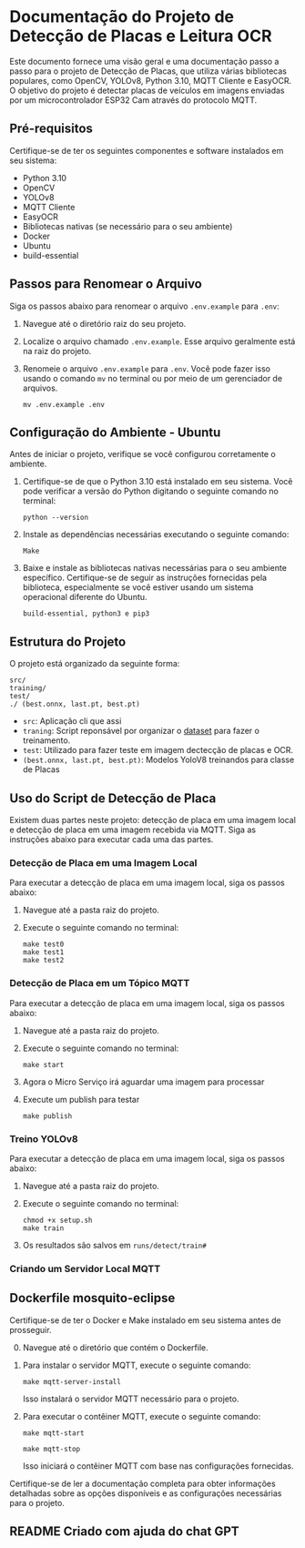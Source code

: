 # Documentação do Projeto de Detecção de Placas e Leitura OCR 

Este documento fornece uma visão geral e uma documentação passo a passo para o projeto de Detecção de Placas, que utiliza várias bibliotecas populares, como OpenCV, YOLOv8, Python 3.10, MQTT Cliente e EasyOCR. O objetivo do projeto é detectar placas de veículos em imagens enviadas por um microcontrolador ESP32 Cam através do protocolo MQTT.

## Pré-requisitos

Certifique-se de ter os seguintes componentes e software instalados em seu sistema:

- Python 3.10
- OpenCV
- YOLOv8
- MQTT Cliente
- EasyOCR
- Bibliotecas nativas (se necessário para o seu ambiente)
- Docker
- Ubuntu
- build-essential

## Passos para Renomear o Arquivo

Siga os passos abaixo para renomear o arquivo `.env.example` para `.env`:

1. Navegue até o diretório raiz do seu projeto.

2. Localize o arquivo chamado `.env.example`. Esse arquivo geralmente está na raiz do projeto.

3. Renomeie o arquivo `.env.example` para `.env`. Você pode fazer isso usando o comando `mv` no terminal ou por meio de um gerenciador de arquivos.

   ```
   mv .env.example .env
   ```

## Configuração do Ambiente - Ubuntu

Antes de iniciar o projeto, verifique se você configurou corretamente o ambiente. 

1. Certifique-se de que o Python 3.10 está instalado em seu sistema. Você pode verificar a versão do Python digitando o seguinte comando no terminal:

   ```
   python --version
   ```

2. Instale as dependências necessárias executando o seguinte comando:

   ```
   Make
   ```

3. Baixe e instale as bibliotecas nativas necessárias para o seu ambiente específico. Certifique-se de seguir as instruções fornecidas pela biblioteca, especialmente se você estiver usando um sistema operacional diferente do Ubuntu.
    ```
    build-essential, python3 e pip3 
    ``` 


## Estrutura do Projeto

O projeto está organizado da seguinte forma:

```
src/
training/
test/
./ (best.onnx, last.pt, best.pt)
```

- `src`: Aplicação cli que assi
- `traning`: Script reponsável por organizar o [dataset](https://www.kaggle.com/datasets/scholngusmaximus/numberplate-bounding-box-india-eu-brazil-us?select=indian_eu_br_us.csv) para fazer o treinamento.
- `test`: Utilizado para fazer teste em imagem dectecção de placas e OCR.
- `(best.onnx, last.pt, best.pt)`: Modelos YoloV8 treinandos para classe de Placas 


## Uso do Script de Detecção de Placa

Existem duas partes neste projeto: detecção de placa em uma imagem local e detecção de placa em uma imagem recebida via MQTT. Siga as instruções abaixo para executar cada uma das partes.

### Detecção de Placa em uma Imagem Local

Para executar a detecção de placa em uma imagem local, siga os passos abaixo:

1. Navegue até a pasta raiz do projeto.

2. Execute o seguinte comando no terminal:

   ```
   make test0
   make test1
   make test2
   ```

### Detecção de Placa em um Tópico MQTT
Para executar a detecção de placa em uma imagem local, siga os passos abaixo:

1. Navegue até a pasta raiz do projeto.

2. Execute o seguinte comando no terminal:

   ```
   make start
   ```
3. Agora o Micro Serviço irá aguardar uma imagem para processar

4. Execute um publish para testar 
   ```
   make publish
   ```

### Treino YOLOv8
Para executar a detecção de placa em uma imagem local, siga os passos abaixo:

1. Navegue até a pasta raiz do projeto.

2. Execute o seguinte comando no terminal:

   ```
   chmod +x setup.sh
   make train
   ```
3. Os resultados são salvos em `runs/detect/train#`

### Criando um Servidor Local MQTT


## Dockerfile mosquito-eclipse

Certifique-se de ter o Docker e Make instalado em seu sistema antes de prosseguir.

0. Navegue até o diretório que contém o Dockerfile.

1. Para instalar o servidor MQTT, execute o seguinte comando:

   ```
   make mqtt-server-install
   ```

   Isso instalará o servidor MQTT necessário para o projeto.

2. Para executar o contêiner MQTT, execute o seguinte comando:

   ```
   make mqtt-start
   ```
   ```
   make mqtt-stop
   ```
   Isso iniciará o contêiner MQTT com base nas configurações fornecidas.

Certifique-se de ler a documentação completa para obter informações detalhadas sobre as opções disponíveis e as configurações necessárias para o projeto.


## README Criado com ajuda do chat GPT